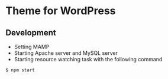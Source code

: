 # Theme for WordPress

## Development

- Setting MAMP
- Starting Apache server and MySQL server
- Starting resource watching task with the following command

```
$ npm start
```
